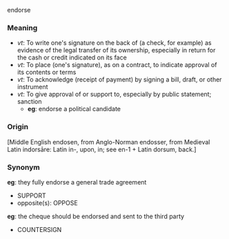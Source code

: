 endorse
### Meaning
+ _vt_: To write one's signature on the back of (a check, for example) as evidence of the legal transfer of its ownership, especially in return for the cash or credit indicated on its face
+ _vt_: To place (one's signature), as on a contract, to indicate approval of its contents or terms
+ _vt_: To acknowledge (receipt of payment) by signing a bill, draft, or other instrument
+ _vt_: To give approval of or support to, especially by public statement; sanction
	+ __eg__: endorse a political candidate

### Origin

[Middle English endosen, from Anglo-Norman endosser, from Medieval Latin indorsāre: Latin in-, upon, in; see en-1 + Latin dorsum, back.]

### Synonym

__eg__: they fully endorse a general trade agreement

+ SUPPORT
+ opposite(s): OPPOSE

__eg__: the cheque should be endorsed and sent to the third party

+ COUNTERSIGN


